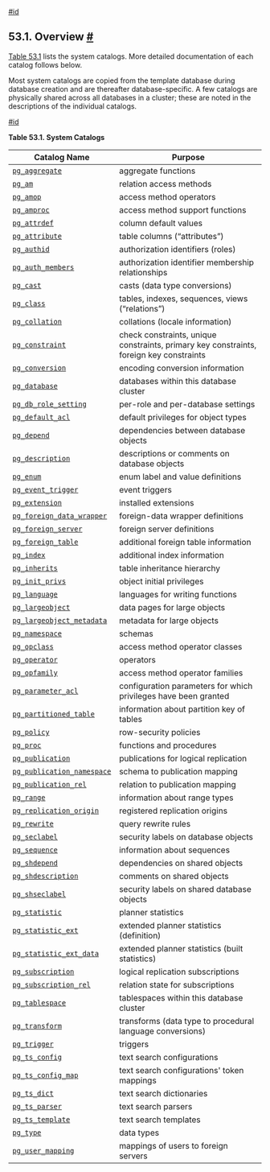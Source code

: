 [#id](#CATALOGS-OVERVIEW)

## 53.1. Overview [#](#CATALOGS-OVERVIEW)

[Table 53.1](catalogs-overview#CATALOG-TABLE) lists the system catalogs. More detailed documentation of each catalog follows below.

Most system catalogs are copied from the template database during database creation and are thereafter database-specific. A few catalogs are physically shared across all databases in a cluster; these are noted in the descriptions of the individual catalogs.

[#id](#CATALOG-TABLE)

**Table 53.1. System Catalogs**

| Catalog Name                                                   | Purpose                                                                                 |
| -------------------------------------------------------------- | --------------------------------------------------------------------------------------- |
| [`pg_aggregate`](catalog-pg-aggregate)                         | aggregate functions                                                                     |
| [`pg_am`](catalog-pg-am)                                       | relation access methods                                                                 |
| [`pg_amop`](catalog-pg-amop)                                   | access method operators                                                                 |
| [`pg_amproc`](catalog-pg-amproc)                               | access method support functions                                                         |
| [`pg_attrdef`](catalog-pg-attrdef)                             | column default values                                                                   |
| [`pg_attribute`](catalog-pg-attribute)                         | table columns (“attributes”)                                                            |
| [`pg_authid`](catalog-pg-authid)                               | authorization identifiers (roles)                                                       |
| [`pg_auth_members`](catalog-pg-auth-members)                   | authorization identifier membership relationships                                       |
| [`pg_cast`](catalog-pg-cast)                                   | casts (data type conversions)                                                           |
| [`pg_class`](catalog-pg-class)                                 | tables, indexes, sequences, views (“relations”)                                         |
| [`pg_collation`](catalog-pg-collation)                         | collations (locale information)                                                         |
| [`pg_constraint`](catalog-pg-constraint)                       | check constraints, unique constraints, primary key constraints, foreign key constraints |
| [`pg_conversion`](catalog-pg-conversion)                       | encoding conversion information                                                         |
| [`pg_database`](catalog-pg-database)                           | databases within this database cluster                                                  |
| [`pg_db_role_setting`](catalog-pg-db-role-setting)             | per-role and per-database settings                                                      |
| [`pg_default_acl`](catalog-pg-default-acl)                     | default privileges for object types                                                     |
| [`pg_depend`](catalog-pg-depend)                               | dependencies between database objects                                                   |
| [`pg_description`](catalog-pg-description)                     | descriptions or comments on database objects                                            |
| [`pg_enum`](catalog-pg-enum)                                   | enum label and value definitions                                                        |
| [`pg_event_trigger`](catalog-pg-event-trigger)                 | event triggers                                                                          |
| [`pg_extension`](catalog-pg-extension)                         | installed extensions                                                                    |
| [`pg_foreign_data_wrapper`](catalog-pg-foreign-data-wrapper)   | foreign-data wrapper definitions                                                        |
| [`pg_foreign_server`](catalog-pg-foreign-server)               | foreign server definitions                                                              |
| [`pg_foreign_table`](catalog-pg-foreign-table)                 | additional foreign table information                                                    |
| [`pg_index`](catalog-pg-index)                                 | additional index information                                                            |
| [`pg_inherits`](catalog-pg-inherits)                           | table inheritance hierarchy                                                             |
| [`pg_init_privs`](catalog-pg-init-privs)                       | object initial privileges                                                               |
| [`pg_language`](catalog-pg-language)                           | languages for writing functions                                                         |
| [`pg_largeobject`](catalog-pg-largeobject)                     | data pages for large objects                                                            |
| [`pg_largeobject_metadata`](catalog-pg-largeobject-metadata)   | metadata for large objects                                                              |
| [`pg_namespace`](catalog-pg-namespace)                         | schemas                                                                                 |
| [`pg_opclass`](catalog-pg-opclass)                             | access method operator classes                                                          |
| [`pg_operator`](catalog-pg-operator)                           | operators                                                                               |
| [`pg_opfamily`](catalog-pg-opfamily)                           | access method operator families                                                         |
| [`pg_parameter_acl`](catalog-pg-parameter-acl)                 | configuration parameters for which privileges have been granted                         |
| [`pg_partitioned_table`](catalog-pg-partitioned-table)         | information about partition key of tables                                               |
| [`pg_policy`](catalog-pg-policy)                               | row-security policies                                                                   |
| [`pg_proc`](catalog-pg-proc)                                   | functions and procedures                                                                |
| [`pg_publication`](catalog-pg-publication)                     | publications for logical replication                                                    |
| [`pg_publication_namespace`](catalog-pg-publication-namespace) | schema to publication mapping                                                           |
| [`pg_publication_rel`](catalog-pg-publication-rel)             | relation to publication mapping                                                         |
| [`pg_range`](catalog-pg-range)                                 | information about range types                                                           |
| [`pg_replication_origin`](catalog-pg-replication-origin)       | registered replication origins                                                          |
| [`pg_rewrite`](catalog-pg-rewrite)                             | query rewrite rules                                                                     |
| [`pg_seclabel`](catalog-pg-seclabel)                           | security labels on database objects                                                     |
| [`pg_sequence`](catalog-pg-sequence)                           | information about sequences                                                             |
| [`pg_shdepend`](catalog-pg-shdepend)                           | dependencies on shared objects                                                          |
| [`pg_shdescription`](catalog-pg-shdescription)                 | comments on shared objects                                                              |
| [`pg_shseclabel`](catalog-pg-shseclabel)                       | security labels on shared database objects                                              |
| [`pg_statistic`](catalog-pg-statistic)                         | planner statistics                                                                      |
| [`pg_statistic_ext`](catalog-pg-statistic-ext)                 | extended planner statistics (definition)                                                |
| [`pg_statistic_ext_data`](catalog-pg-statistic-ext-data)       | extended planner statistics (built statistics)                                          |
| [`pg_subscription`](catalog-pg-subscription)                   | logical replication subscriptions                                                       |
| [`pg_subscription_rel`](catalog-pg-subscription-rel)           | relation state for subscriptions                                                        |
| [`pg_tablespace`](catalog-pg-tablespace)                       | tablespaces within this database cluster                                                |
| [`pg_transform`](catalog-pg-transform)                         | transforms (data type to procedural language conversions)                               |
| [`pg_trigger`](catalog-pg-trigger)                             | triggers                                                                                |
| [`pg_ts_config`](catalog-pg-ts-config)                         | text search configurations                                                              |
| [`pg_ts_config_map`](catalog-pg-ts-config-map)                 | text search configurations' token mappings                                              |
| [`pg_ts_dict`](catalog-pg-ts-dict)                             | text search dictionaries                                                                |
| [`pg_ts_parser`](catalog-pg-ts-parser)                         | text search parsers                                                                     |
| [`pg_ts_template`](catalog-pg-ts-template)                     | text search templates                                                                   |
| [`pg_type`](catalog-pg-type)                                   | data types                                                                              |
| [`pg_user_mapping`](catalog-pg-user-mapping)                   | mappings of users to foreign servers                                                    |
